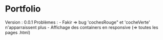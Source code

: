 # Portfolio
Version : 0.0.1
Problèmes : 
    - Fakir => bug 'cochesRouge" et 'cocheVerte' n'apparraissent plus
    - Affichage des containers en responsive (=> toutes les pages .html)
    